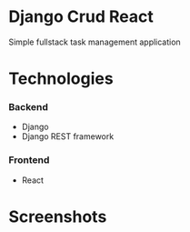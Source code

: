 # Django Crud React

Simple fullstack task management application

# Technologies

### Backend
* Django
* Django REST framework

### Frontend
* React

# Screenshots
